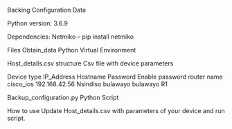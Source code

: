 Backing Configuration Data

Python version: 
3.6.9

Dependencies:
Netmiko – pip install netmiko 

Files
Obtain_data
Python Virtual Environment 

Host_details.csv structure
Csv file with device parameters

Device type   IP_Address        Hostname      Password       Enable password             router name
cisco_ios	192.168.42.56	Nsindiso	bulawayo	                            bulawayo 	   R1


Backup_configuration.py 
Python Script

How to use 
Update Host_details.csv with parameters of your device and run script. 
